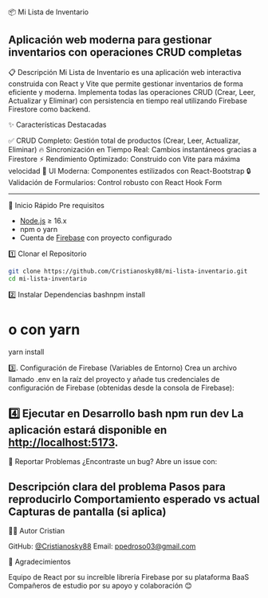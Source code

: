 📦 Mi Lista de Inventario

Aplicación web moderna para gestionar inventarios con operaciones CRUD completas
----------------------------------------------------------------------------------
📋 Descripción
Mi Lista de Inventario es una aplicación web interactiva construida con React y Vite que permite gestionar inventarios de forma eficiente y moderna. Implementa todas las operaciones CRUD (Crear, Leer, Actualizar y Eliminar) con persistencia en tiempo real utilizando Firebase Firestore como backend.

✨ Características Destacadas

✅ CRUD Completo: Gestión total de productos (Crear, Leer, Actualizar, Eliminar)
🔥 Sincronización en Tiempo Real: Cambios instantáneos gracias a Firestore
⚡ Rendimiento Optimizado: Construido con Vite para máxima velocidad
🎨 UI Moderna: Componentes estilizados con React-Bootstrap
🔒 Validación de Formularios: Control robusto con React Hook Form

-------------------------------------------------------------------------------------
🚀 Inicio Rápido
Pre requisitos

- [Node.js](https://nodejs.org/) ≥ 16.x
- npm o yarn
- Cuenta de [Firebase](https://firebase.google.com/) con proyecto configurado

1️⃣ Clonar el Repositorio
```bash
git clone https://github.com/Cristianosky88/mi-lista-inventario.git
cd mi-lista-inventario
```

2️⃣ Instalar Dependencias
bashnpm install
# o con yarn
yarn install

3️⃣. Configuración de Firebase (Variables de Entorno)
Crea un archivo llamado .env en la raíz del proyecto y añade tus credenciales de configuración de Firebase (obtenidas desde la consola de Firebase):

4️⃣ Ejecutar en Desarrollo
bash npm run dev
La aplicación estará disponible en [http://localhost:5173](http://localhost:5173).
----------------------------------------------------------------------------------------
🐛 Reportar Problemas
¿Encontraste un bug? Abre un issue con:

Descripción clara del problema
Pasos para reproducirlo
Comportamiento esperado vs actual
Capturas de pantalla (si aplica)
-----------------------------------------------------------------------------------------
👨‍💻 Autor
Cristian

GitHub: [@Cristianosky88](https://github.com/Cristianosky88)
Email: ppedroso03@gmail.com

🙏 Agradecimientos

Equipo de React por su increíble librería
Firebase por su plataforma BaaS
Compañeros de estudio por su apoyo y colaboración 😊